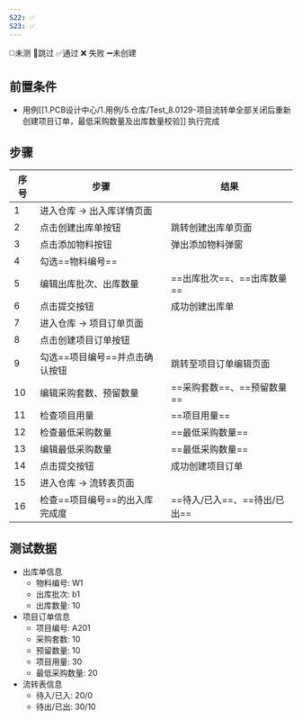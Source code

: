 ```yaml
---
S22: ✅
S23: ✅
---
```

◻️未测    🚫跳过     ✅通过    ❌ 失败    ➖未创建

## 前置条件

- 用例[[1.PCB设计中心/1.用例/5.仓库/Test_8.0129-项目流转单全部关闭后重新创建项目订单，最低采购数量及出库数量校验]] 执行完成

## 步骤

| 序号  | 步骤                | 结果                  |
| --- | ----------------- | ------------------- |
| 1   | 进入仓库 -> 出入库详情页面   |                     |
| 2   | 点击创建出库单按钮         | 跳转创建出库单页面           |
| 3   | 点击添加物料按钮          | 弹出添加物料弹窗            |
| 4   | 勾选==物料编号==        |                     |
| 5   | 编辑出库批次、出库数量       | ==出库批次==、==出库数量==   |
| 6   | 点击提交按钮            | 成功创建出库单             |
| 7   | 进入仓库 -> 项目订单页面    |                     |
| 8   | 点击创建项目订单按钮        |                     |
| 9   | 勾选==项目编号==并点击确认按钮 | 跳转至项目订单编辑页面         |
| 10  | 编辑采购套数、预留数量       | ==采购套数==、==预留数量==   |
| 11  | 检查项目用量            | ==项目用量==            |
| 12  | 检查最低采购数量          | ==最低采购数量==          |
| 13  | 编辑最低采购数量          | ==最低采购数量==          |
| 14  | 点击提交按钮            | 成功创建项目订单            |
| 15  | 进入仓库 -> 流转表页面     |                     |
| 16  | 检查==项目编号==的出入库完成度 | ==待入/已入==、==待出/已出== |

## 测试数据

- 出库单信息
	- 物料编号: W1
	- 出库批次: b1
	- 出库数量: 10
- 项目订单信息
	- 项目编号: A201
	- 采购套数: 10
	- 预留数量: 10
	- 项目用量: 30
	- 最低采购数量: 20
- 流转表信息
	- 待入/已入: 20/0
	- 待出/已出: 30/10
